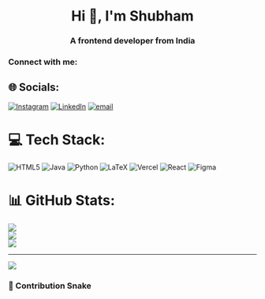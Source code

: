 <h1 align="center">Hi 👋, I'm Shubham</h1>
<h3 align="center">A frontend developer from India</h3>

<h3 align="left">Connect with me:</h3>
<p align="left">
</p>


## 🌐 Socials:
[![Instagram](https://img.shields.io/badge/Instagram-%23E4405F.svg?logo=Instagram&logoColor=white)](https://instagram.com/shubham_bhandari__24) [![LinkedIn](https://img.shields.io/badge/LinkedIn-%230077B5.svg?logo=linkedin&logoColor=white)](https://linkedin.com/in/https://www.linkedin.com/in/shubham-bhandari-706b03354/) [![email](https://img.shields.io/badge/Email-D14836?logo=gmail&logoColor=white)](mailto:shubhambhandari127@gmail.com) 

# 💻 Tech Stack:
![HTML5](https://img.shields.io/badge/html5-%23E34F26.svg?style=for-the-badge&logo=html5&logoColor=white) ![Java](https://img.shields.io/badge/java-%23ED8B00.svg?style=for-the-badge&logo=openjdk&logoColor=white) ![Python](https://img.shields.io/badge/python-3670A0?style=for-the-badge&logo=python&logoColor=ffdd54) ![LaTeX](https://img.shields.io/badge/latex-%23008080.svg?style=for-the-badge&logo=latex&logoColor=white) ![Vercel](https://img.shields.io/badge/vercel-%23000000.svg?style=for-the-badge&logo=vercel&logoColor=white) ![React](https://img.shields.io/badge/react-%2320232a.svg?style=for-the-badge&logo=react&logoColor=%2361DAFB) ![Figma](https://img.shields.io/badge/figma-%23F24E1E.svg?style=for-the-badge&logo=figma&logoColor=white)
# 📊 GitHub Stats:
![](https://github-readme-stats.vercel.app/api?username=shubhambhandari24&theme=dark&hide_border=false&include_all_commits=false&count_private=false)<br/>
![](https://nirzak-streak-stats.vercel.app/?user=shubhambhandari24&theme=dark&hide_border=false)<br/>
![](https://github-readme-stats.vercel.app/api/top-langs/?username=shubhambhandari24&theme=dark&hide_border=false&include_all_commits=false&count_private=false&layout=compact)

---
[![](https://visitcount.itsvg.in/api?id=shubhambhandari24&icon=0&color=0)](https://visitcount.itsvg.in)


<!-- Proudly created with GPRM ( https://gprm.itsvg.in ) -->
### 🐍 Contribution Snake
<object align="center" width="100%" height="200" data="https://raw.githubusercontent.com/shubhambhandari24/shubhambhandari24/output/github-contribution-grid-snake-dark.svg?palette=github-dark"></object>








